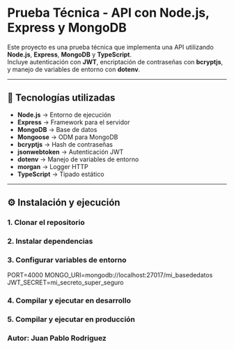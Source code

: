 # Prueba Técnica - API con Node.js, Express y MongoDB

Este proyecto es una prueba técnica que implementa una API utilizando **Node.js**, **Express**, **MongoDB** y **TypeScript**.  
Incluye autenticación con **JWT**, encriptación de contraseñas con **bcryptjs**, y manejo de variables de entorno con **dotenv**.

---

## 🚀 Tecnologías utilizadas
- **Node.js** → Entorno de ejecución  
- **Express** → Framework para el servidor  
- **MongoDB** → Base de datos  
- **Mongoose** → ODM para MongoDB  
- **bcryptjs** → Hash de contraseñas  
- **jsonwebtoken** → Autenticación JWT  
- **dotenv** → Manejo de variables de entorno  
- **morgan** → Logger HTTP  
- **TypeScript** → Tipado estático  

---

## ⚙️ Instalación y ejecución

### 1. Clonar el repositorio
### 2. Instalar dependencias
### 3. Configurar variables de entorno

PORT=4000 MONGO_URI=mongodb://localhost:27017/mi_basededatos JWT_SECRET=mi_secreto_super_seguro

### 4. Compilar y ejecutar en desarrollo
### 5. Compilar y ejecutar en producción

### Autor: Juan Pablo Rodriguez
